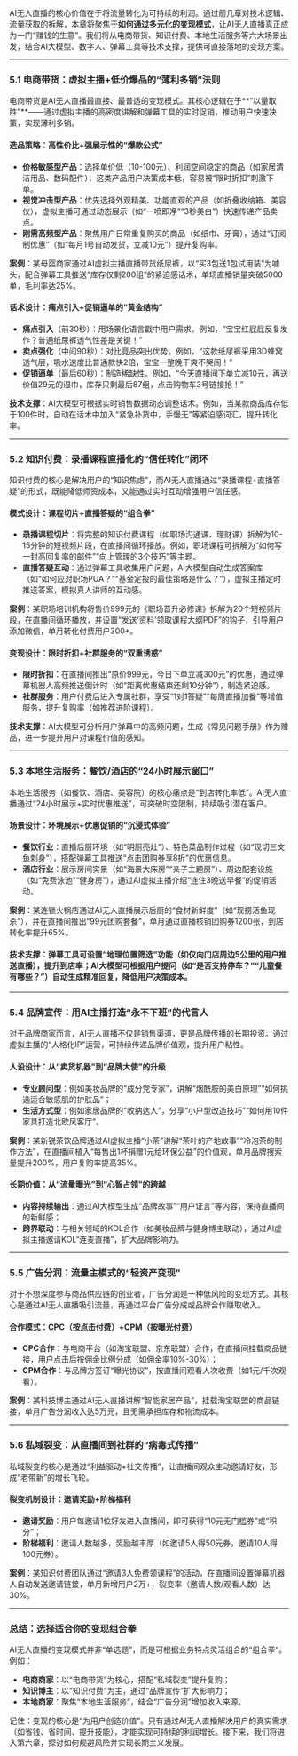 <font style="color:rgba(0, 0, 0, 0.86);background-color:rgba(255, 255, 255, 0.9);">AI无人直播的核心价值在于将流量转化为可持续的利润。通过前几章对技术逻辑、流量获取的拆解，本章将聚焦于</font>**<font style="color:rgba(0, 0, 0, 0.86);background-color:rgba(255, 255, 255, 0.9);">如何通过多元化的变现模式</font>**<font style="color:rgba(0, 0, 0, 0.86);background-color:rgba(255, 255, 255, 0.9);">，让AI无人直播真正成为一门“赚钱的生意”。我们将从电商带货、知识付费、本地生活服务等六大场景出发，结合AI大模型、数字人、弹幕工具等技术支撑，提供可直接落地的变现方案。</font>

---

### **<font style="color:rgba(0, 0, 0, 0.86);background-color:rgba(255, 255, 255, 0.9);">5.1 电商带货：虚拟主播+低价爆品的“薄利多销”法则</font>**
<font style="color:rgba(0, 0, 0, 0.86);background-color:rgba(255, 255, 255, 0.9);">电商带货是AI无人直播最直接、最普适的变现模式。其核心逻辑在于**“以量取胜”**——通过虚拟主播的高密度讲解和弹幕工具的实时促销，推动用户快速决策，实现薄利多销。</font>

#### **<font style="color:rgba(0, 0, 0, 0.86);background-color:rgba(255, 255, 255, 0.9);">选品策略：高性价比+强展示性的“爆款公式”</font>**
+ **<font style="color:rgba(0, 0, 0, 0.86);background-color:rgba(255, 255, 255, 0.9);">价格敏感型产品</font>**<font style="color:rgba(0, 0, 0, 0.86);background-color:rgba(255, 255, 255, 0.9);">：选择单价低（10-100元）、利润空间稳定的商品（如家居清洁用品、数码配件），这类产品用户决策成本低，容易被“限时折扣”刺激下单。</font>
+ **<font style="color:rgba(0, 0, 0, 0.86);background-color:rgba(255, 255, 255, 0.9);">视觉冲击型产品</font>**<font style="color:rgba(0, 0, 0, 0.86);background-color:rgba(255, 255, 255, 0.9);">：优先选择外观精美、功能直观的产品（如折叠收纳箱、美容仪），虚拟主播可通过动态展示（如“一喷即净”“3秒美白”）快速传递产品卖点。</font>
+ **<font style="color:rgba(0, 0, 0, 0.86);background-color:rgba(255, 255, 255, 0.9);">刚需高频型产品</font>**<font style="color:rgba(0, 0, 0, 0.86);background-color:rgba(255, 255, 255, 0.9);">：聚焦用户日常重复购买的商品（如纸巾、牙膏），通过“订阅制优惠”（如“每月1号自动发货，立减10元”）提升复购率。</font>

**<font style="color:rgba(0, 0, 0, 0.86);background-color:rgba(255, 255, 255, 0.9);">案例</font>**<font style="color:rgba(0, 0, 0, 0.86);background-color:rgba(255, 255, 255, 0.9);">：某母婴商家通过AI虚拟主播直播带货纸尿裤，以“买3包送1包试用装”为噱头，配合弹幕工具推送“库存仅剩200组”的紧迫感话术，单场直播销量突破5000单，毛利率达25%。</font>

#### **<font style="color:rgba(0, 0, 0, 0.86);background-color:rgba(255, 255, 255, 0.9);">话术设计：痛点引入+促销逼单的“黄金结构”</font>**
+ **<font style="color:rgba(0, 0, 0, 0.86);background-color:rgba(255, 255, 255, 0.9);">痛点引入</font>**<font style="color:rgba(0, 0, 0, 0.86);background-color:rgba(255, 255, 255, 0.9);">（前30秒）：用场景化语言戳中用户需求。例如，“宝宝红屁屁反复发作？普通纸尿裤透气性差是关键！”</font>
+ **<font style="color:rgba(0, 0, 0, 0.86);background-color:rgba(255, 255, 255, 0.9);">卖点强化</font>**<font style="color:rgba(0, 0, 0, 0.86);background-color:rgba(255, 255, 255, 0.9);">（中间90秒）：对比竞品突出优势。例如，“这款纸尿裤采用3D蜂窝透气层，吸水速度比普通款快2倍，宝宝一整晚干爽不哭闹！”</font>
+ **<font style="color:rgba(0, 0, 0, 0.86);background-color:rgba(255, 255, 255, 0.9);">促销逼单</font>**<font style="color:rgba(0, 0, 0, 0.86);background-color:rgba(255, 255, 255, 0.9);">（最后60秒）：制造稀缺性。例如，“今天直播间下单立减10元，再送价值29元的湿巾，库存只剩最后87组，点击购物车3号链接抢！”</font>

**<font style="color:rgba(0, 0, 0, 0.86);background-color:rgba(255, 255, 255, 0.9);">技术支撑</font>**<font style="color:rgba(0, 0, 0, 0.86);background-color:rgba(255, 255, 255, 0.9);">：AI大模型可根据实时销售数据动态调整话术。例如，当某款商品库存低于100件时，自动在话术中加入“紧急补货中，手慢无”等紧迫感词汇，提升转化率。</font>

---

### **<font style="color:rgba(0, 0, 0, 0.86);background-color:rgba(255, 255, 255, 0.9);">5.2 知识付费：录播课程直播化的“信任转化”闭环</font>**
<font style="color:rgba(0, 0, 0, 0.86);background-color:rgba(255, 255, 255, 0.9);">知识付费的核心是解决用户的“知识焦虑”，而AI无人直播通过“录播课程+直播答疑”的形式，既能降低师资成本，又能通过实时互动增强用户信任感。</font>

#### **<font style="color:rgba(0, 0, 0, 0.86);background-color:rgba(255, 255, 255, 0.9);">模式设计：课程切片+直播答疑的“组合拳”</font>**
+ **<font style="color:rgba(0, 0, 0, 0.86);background-color:rgba(255, 255, 255, 0.9);">录播课程切片</font>**<font style="color:rgba(0, 0, 0, 0.86);background-color:rgba(255, 255, 255, 0.9);">：将完整的知识付费课程（如职场沟通课、理财课）拆解为10-15分钟的短视频片段，在直播间循环播放。例如，职场课程可拆解为“如何写一封高回复率的邮件”“向上管理的3个技巧”等主题。</font>
+ **<font style="color:rgba(0, 0, 0, 0.86);background-color:rgba(255, 255, 255, 0.9);">直播答疑互动</font>**<font style="color:rgba(0, 0, 0, 0.86);background-color:rgba(255, 255, 255, 0.9);">：通过弹幕工具收集用户问题，AI大模型自动生成答案库（如“如何应对职场PUA？”“基金定投的最佳策略是什么？”），虚拟主播定时推送答案，模拟真人讲师的互动感。</font>

**<font style="color:rgba(0, 0, 0, 0.86);background-color:rgba(255, 255, 255, 0.9);">案例</font>**<font style="color:rgba(0, 0, 0, 0.86);background-color:rgba(255, 255, 255, 0.9);">：某职场培训机构将售价999元的《职场晋升必修课》拆解为20个短视频片段，在直播间循环播放，并设置“发送‘资料’领取课程大纲PDF”的钩子，引导用户添加微信，单月转化付费用户300+。</font>

#### **<font style="color:rgba(0, 0, 0, 0.86);background-color:rgba(255, 255, 255, 0.9);">变现设计：限时折扣+社群服务的“双重诱惑”</font>**
+ **<font style="color:rgba(0, 0, 0, 0.86);background-color:rgba(255, 255, 255, 0.9);">限时折扣</font>**<font style="color:rgba(0, 0, 0, 0.86);background-color:rgba(255, 255, 255, 0.9);">：在直播间推出“原价999元，今日下单立减300元”的优惠，通过弹幕机器人高频推送倒计时（如“距离优惠结束还剩10分钟”），制造紧迫感。</font>
+ **<font style="color:rgba(0, 0, 0, 0.86);background-color:rgba(255, 255, 255, 0.9);">社群服务</font>**<font style="color:rgba(0, 0, 0, 0.86);background-color:rgba(255, 255, 255, 0.9);">：用户付费后进入专属社群，享受“1对1答疑”“每周直播加餐”等增值服务，提升复购率（如推荐进阶课程）。</font>

**<font style="color:rgba(0, 0, 0, 0.86);background-color:rgba(255, 255, 255, 0.9);">技术支撑</font>**<font style="color:rgba(0, 0, 0, 0.86);background-color:rgba(255, 255, 255, 0.9);">：AI大模型可分析用户弹幕中的高频问题，生成《常见问题手册》作为赠品，进一步提升用户对课程价值的感知。</font>

---

### **<font style="color:rgba(0, 0, 0, 0.86);background-color:rgba(255, 255, 255, 0.9);">5.3 本地生活服务：餐饮/酒店的“24小时展示窗口”</font>**
<font style="color:rgba(0, 0, 0, 0.86);background-color:rgba(255, 255, 255, 0.9);">本地生活服务（如餐饮、酒店、美容院）的核心痛点是“到店转化率低”。AI无人直播通过“24小时展示+实时优惠推送”，可突破时空限制，持续吸引潜在客户。</font>

#### **<font style="color:rgba(0, 0, 0, 0.86);background-color:rgba(255, 255, 255, 0.9);">场景设计：环境展示+优惠促销的“沉浸式体验”</font>**
+ **<font style="color:rgba(0, 0, 0, 0.86);background-color:rgba(255, 255, 255, 0.9);">餐饮行业</font>**<font style="color:rgba(0, 0, 0, 0.86);background-color:rgba(255, 255, 255, 0.9);">：直播后厨环境（如“明厨亮灶”）、特色菜品制作过程（如“现切三文鱼刺身”），搭配弹幕工具推送“点击团购券享8折”的优惠信息。</font>
+ **<font style="color:rgba(0, 0, 0, 0.86);background-color:rgba(255, 255, 255, 0.9);">酒店行业</font>**<font style="color:rgba(0, 0, 0, 0.86);background-color:rgba(255, 255, 255, 0.9);">：展示房间实景（如“海景大床房”“亲子主题房”）、周边配套设施（如“免费泳池”“健身房”），通过AI虚拟主播介绍“连住3晚送早餐”的促销活动。</font>

**<font style="color:rgba(0, 0, 0, 0.86);background-color:rgba(255, 255, 255, 0.9);">案例</font>**<font style="color:rgba(0, 0, 0, 0.86);background-color:rgba(255, 255, 255, 0.9);">：某连锁火锅店通过AI无人直播展示后厨的“食材新鲜度”（如“现捞活鱼现杀”），并在直播间推出“99元团购套餐”，单月通过直播核销团购券1200张，到店转化率提升65%。</font>

#### **<font style="color:rgba(0, 0, 0, 0.86);background-color:rgba(255, 255, 255, 0.9);">技术支撑</font>**<font style="color:rgba(0, 0, 0, 0.86);background-color:rgba(255, 255, 255, 0.9);">：弹幕工具可设置“地理位置筛选”功能（如仅向门店周边5公里的用户推送直播），提升到店率；AI大模型可根据用户提问（如“是否支持停车？”“儿童餐有哪些？”）自动生成精准回复，降低用户决策成本。</font>
---

### **<font style="color:rgba(0, 0, 0, 0.86);background-color:rgba(255, 255, 255, 0.9);">5.4 品牌宣传：用AI主播打造“永不下班”的代言人</font>**
<font style="color:rgba(0, 0, 0, 0.86);background-color:rgba(255, 255, 255, 0.9);">对于品牌商家而言，AI无人直播不仅是销售渠道，更是品牌传播的长期投资。通过虚拟主播的“人格化IP”运营，可持续传递品牌价值观，提升用户粘性。</font>

#### **<font style="color:rgba(0, 0, 0, 0.86);background-color:rgba(255, 255, 255, 0.9);">人设设计：从“卖货机器”到“品牌大使”的升级</font>**
+ **<font style="color:rgba(0, 0, 0, 0.86);background-color:rgba(255, 255, 255, 0.9);">专业顾问型</font>**<font style="color:rgba(0, 0, 0, 0.86);background-color:rgba(255, 255, 255, 0.9);">：例如美妆品牌的“成分党专家”，讲解“烟酰胺的美白原理”“如何挑选适合敏感肌的护肤品”；</font>
+ **<font style="color:rgba(0, 0, 0, 0.86);background-color:rgba(255, 255, 255, 0.9);">生活方式型</font>**<font style="color:rgba(0, 0, 0, 0.86);background-color:rgba(255, 255, 255, 0.9);">：例如家居品牌的“收纳达人”，分享“小户型改造技巧”“如何用10件家具打造北欧风客厅”。</font>

**<font style="color:rgba(0, 0, 0, 0.86);background-color:rgba(255, 255, 255, 0.9);">案例</font>**<font style="color:rgba(0, 0, 0, 0.86);background-color:rgba(255, 255, 255, 0.9);">：某新锐茶饮品牌通过AI虚拟主播“小茶”讲解“茶叶的产地故事”“冷泡茶的制作方法”，在直播间植入“每售出1杯捐赠1元给环保公益”的价值观，单月品牌搜索量提升200%，用户复购率提高35%。</font>

#### **<font style="color:rgba(0, 0, 0, 0.86);background-color:rgba(255, 255, 255, 0.9);">长期价值：从“流量曝光”到“心智占领”的跨越</font>**
+ **<font style="color:rgba(0, 0, 0, 0.86);background-color:rgba(255, 255, 255, 0.9);">内容持续输出</font>**<font style="color:rgba(0, 0, 0, 0.86);background-color:rgba(255, 255, 255, 0.9);">：通过AI大模型生成“品牌故事”“用户证言”等内容，保持直播间的新鲜感；</font>
+ **<font style="color:rgba(0, 0, 0, 0.86);background-color:rgba(255, 255, 255, 0.9);">跨界联动</font>**<font style="color:rgba(0, 0, 0, 0.86);background-color:rgba(255, 255, 255, 0.9);">：与相关领域的KOL合作（如美妆品牌与健身博主联动），通过AI虚拟主播邀请KOL“连麦直播”，扩大品牌影响力。</font>

---

### **<font style="color:rgba(0, 0, 0, 0.86);background-color:rgba(255, 255, 255, 0.9);">5.5 广告分润：流量主模式的“轻资产变现”</font>**
<font style="color:rgba(0, 0, 0, 0.86);background-color:rgba(255, 255, 255, 0.9);">对于不想深度参与商品供应链的创业者，广告分润是一种低风险的变现方式。其核心是通过AI无人直播吸引流量，再通过平台广告分成或品牌合作赚取收入。</font>

#### **<font style="color:rgba(0, 0, 0, 0.86);background-color:rgba(255, 255, 255, 0.9);">合作模式：CPC（按点击付费）+CPM（按曝光付费）</font>**
+ **<font style="color:rgba(0, 0, 0, 0.86);background-color:rgba(255, 255, 255, 0.9);">CPC合作</font>**<font style="color:rgba(0, 0, 0, 0.86);background-color:rgba(255, 255, 255, 0.9);">：与电商平台（如淘宝联盟、京东联盟）合作，在直播间挂载商品链接，用户点击后按佣金比例分成（如佣金率10%-30%）；</font>
+ **<font style="color:rgba(0, 0, 0, 0.86);background-color:rgba(255, 255, 255, 0.9);">CPM合作</font>**<font style="color:rgba(0, 0, 0, 0.86);background-color:rgba(255, 255, 255, 0.9);">：与品牌方签订“曝光协议”，按直播间观看人次收费（如1元/千次观看）。</font>

**<font style="color:rgba(0, 0, 0, 0.86);background-color:rgba(255, 255, 255, 0.9);">案例</font>**<font style="color:rgba(0, 0, 0, 0.86);background-color:rgba(255, 255, 255, 0.9);">：某科技博主通过AI无人直播讲解“智能家居产品”，挂载淘宝联盟的商品链接，单月广告分润收入达5万元，且无需承担库存和物流成本。</font>

---

### **<font style="color:rgba(0, 0, 0, 0.86);background-color:rgba(255, 255, 255, 0.9);">5.6 私域裂变：从直播间到社群的“病毒式传播”</font>**
<font style="color:rgba(0, 0, 0, 0.86);background-color:rgba(255, 255, 255, 0.9);">私域裂变的核心是通过“利益驱动+社交传播”，让直播间观众主动邀请好友，形成“老带新”的增长飞轮。</font>

#### **<font style="color:rgba(0, 0, 0, 0.86);background-color:rgba(255, 255, 255, 0.9);">裂变机制设计：邀请奖励+阶梯福利</font>**
+ **<font style="color:rgba(0, 0, 0, 0.86);background-color:rgba(255, 255, 255, 0.9);">邀请奖励</font>**<font style="color:rgba(0, 0, 0, 0.86);background-color:rgba(255, 255, 255, 0.9);">：用户每邀请1位好友进入直播间，即可获得“10元无门槛券”或“积分”；</font>
+ **<font style="color:rgba(0, 0, 0, 0.86);background-color:rgba(255, 255, 255, 0.9);">阶梯福利</font>**<font style="color:rgba(0, 0, 0, 0.86);background-color:rgba(255, 255, 255, 0.9);">：邀请人数越多，奖励越丰厚（如邀请5人得50元券，邀请10人得100元券）。</font>

**<font style="color:rgba(0, 0, 0, 0.86);background-color:rgba(255, 255, 255, 0.9);">案例</font>**<font style="color:rgba(0, 0, 0, 0.86);background-color:rgba(255, 255, 255, 0.9);">：某知识付费团队通过“邀请3人免费领课程”的活动，在直播间设置弹幕机器人自动发送邀请链接，单月新增用户2万+，裂变率（邀请人数/观看人数）达30%。</font>

---

### **<font style="color:rgba(0, 0, 0, 0.86);background-color:rgba(255, 255, 255, 0.9);">总结：选择适合你的变现组合拳</font>**
<font style="color:rgba(0, 0, 0, 0.86);background-color:rgba(255, 255, 255, 0.9);">AI无人直播的变现模式并非“单选题”，而是可根据业务特点灵活组合的“组合拳”。例如：</font>

+ **<font style="color:rgba(0, 0, 0, 0.86);background-color:rgba(255, 255, 255, 0.9);">电商商家</font>**<font style="color:rgba(0, 0, 0, 0.86);background-color:rgba(255, 255, 255, 0.9);">：以“电商带货”为核心，搭配“私域裂变”提升复购；</font>
+ **<font style="color:rgba(0, 0, 0, 0.86);background-color:rgba(255, 255, 255, 0.9);">知识博主</font>**<font style="color:rgba(0, 0, 0, 0.86);background-color:rgba(255, 255, 255, 0.9);">：以“知识付费”为主，通过“品牌宣传”扩大影响力；</font>
+ **<font style="color:rgba(0, 0, 0, 0.86);background-color:rgba(255, 255, 255, 0.9);">本地商家</font>**<font style="color:rgba(0, 0, 0, 0.86);background-color:rgba(255, 255, 255, 0.9);">：聚焦“本地生活服务”，结合“广告分润”增加收入来源。</font>

<font style="color:rgba(0, 0, 0, 0.86);background-color:rgba(255, 255, 255, 0.9);">记住：变现的核心是“为用户创造价值”。只有通过AI无人直播解决用户的真实需求（如省钱、省时间、提升技能），才能实现可持续的利润增长。接下来，我们将进入第六章，探讨如何规避风险并实现长期主义发展。</font>

